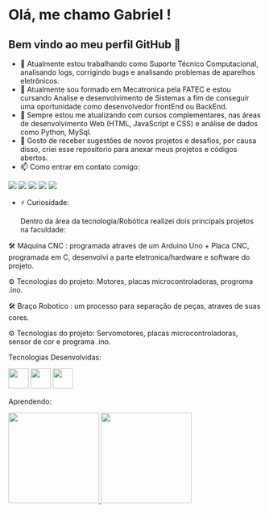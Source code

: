 # Olá, me chamo Gabriel ! 
## Bem vindo ao meu perfil GitHub 👋


- 🔭 Atualmente estou trabalhando como Suporte Técnico Computacional, analisando logs, corrigindo bugs e analisando problemas de aparelhos eletrônicos. 
- 🌱 Atualmente sou formado em Mecatronica pela FATEC e estou cursando Analise e desenvolvimento de Sistemas a fim de conseguir uma oportunidade como desenvolvedor frontEnd ou BackEnd. 
- 👯 Sempre estou me atualizando com cursos complementares, nas áreas de desenvolvimento Web (HTML, JavaScript e CSS) e análise de dados como Python, MySql. 
- 💬 Gosto de receber sugestões de novos projetos e desafios, por causa disso, criei esse repositorio para anexar meus projetos e códigos abertos. 
- 📫 Como entrar em contato comigo:

<div>
<a href="https://www.youtube.com/seu-canal-youtube-aqui" target="_blank"><img loading="lazy" src="https://img.shields.io/badge/YouTube-FF0000?style=for-the-badge&logo=youtube&logoColor=white" target="_blank"></a>
<a href="https://instagram.com/seu-usuário-instagram-aqui" target="_blank"><img loading="lazy" src="https://img.shields.io/badge/-Instagram-%23E4405F?style=for-the-badge&logo=instagram&logoColor=white" target="_blank"></a>
<a href="https://www.twitch.tv/seu-usuário-aqui" target="_blank"><img loading="lazy" src="https://img.shields.io/badge/Twitch-9146FF?style=for-the-badge&logo=twitch&logoColor=white" target="_blank"></a>
<a href = "mailto:contato@seu-usuário-aqui"><img loading="lazy" src="https://img.shields.io/badge/Gmail-D14836?style=for-the-badge&logo=gmail&logoColor=white" target="_blank"></a>
<a href="https://www.linkedin.com/in/seu-usuário-linkedln-aqui" target="_blank"><img loading="lazy" src="https://img.shields.io/badge/-LinkedIn-%230077B5?style=for-the-badge&logo=linkedin&logoColor=white" target="_blank"></a>   
</div>

- ⚡ Curiosidade:
  
  Dentro da área da tecnologia/Robótica realizei dois principais projetos na faculdade:
  
🛠 Máquina CNC : programada atraves de um Arduino Uno + Placa CNC, programada em C, desenvolvi a parte eletronica/hardware e software do projeto.

⚙ Tecnologias do projeto: Motores, placas microcontroladoras, progroma .ino. 

🛠 Braço Robotico : um processo para separação de peças, atraves de suas cores. 

⚙ Tecnologias do projeto: Servomotores, placas microcontroladoras, sensor de cor e programa .ino. 


Tecnologias Desenvolvidas: 

<img loading="lazy" src="https://cdn.jsdelivr.net/gh/devicons/devicon/icons/css3/css3-original.svg" width="40" height="40"/>
<img loading="lazy" src="https://cdn.jsdelivr.net/gh/devicons/devicon/icons/html5/html5-original.svg" width="40" height="40"/>
<img loading="lazy" src="https://cdn.jsdelivr.net/gh/devicons/devicon/icons/jira/jira-original.svg" width="40" height="40"/>

Aprendendo: 


<div>
<a href="https://github.com/GabrielSbarbosa">
<img loading="lazy" height="180em" src="https://github-readme-stats.vercel.app/api/top-langs/?username=GabrielSbarbosa&layout=compact&langs_count=7&theme=dracula"/>
<img loading="lazy" height="180em" src="https://github-readme-stats.vercel.app/api?username=GabrielSbarbosa&show_icons=true&theme=dracula&include_all_commits=true&count_private=true"/>
</div>
